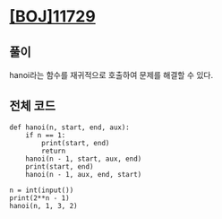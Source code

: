 # [[BOJ]11729](https://www.acmicpc.net/problem/11729)

## 풀이
hanoi라는 함수를 재귀적으로 호출하여 문제를 해결할 수 있다.

## 전체 코드
```
def hanoi(n, start, end, aux):
    if n == 1:
        print(start, end)
        return
    hanoi(n - 1, start, aux, end)
    print(start, end)
    hanoi(n - 1, aux, end, start)

n = int(input())
print(2**n - 1) 
hanoi(n, 1, 3, 2)

```
